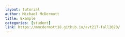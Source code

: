 ```yaml
---
layout: tutorial
author: Michael McDermott
title: Example
categories: [student]
link: https://mmcdermott18.github.io/avt217-fall2020/
---
```

